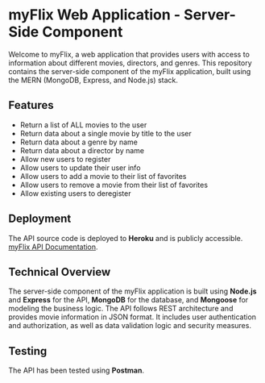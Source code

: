 # myFlix Web Application - Server-Side Component

Welcome to myFlix, a web application that provides users with access to information about different movies, directors, and genres. This repository contains the server-side component of the myFlix application, built using the MERN (MongoDB, Express, and Node.js) stack.

## Features

- Return a list of ALL movies to the user
- Return data about a single movie by title to the user
- Return data about a genre by name
- Return data about a director by name
- Allow new users to register
- Allow users to update their user info
- Allow users to add a movie to their list of favorites
- Allow users to remove a movie from their list of favorites
- Allow existing users to deregister

## Deployment

The API source code is deployed to **Heroku** and is publicly accessible. [myFlix API Documentation](https://movies-api-ms-b2173cbfa01b.herokuapp.com/documentation.html).

## Technical Overview

The server-side component of the myFlix application is built using **Node.js** and **Express** for the API, **MongoDB** for the database, and **Mongoose** for modeling the business logic. The API follows REST architecture and provides movie information in JSON format. It includes user authentication and authorization, as well as data validation logic and security measures.

## Testing

The API has been tested using **Postman**.
